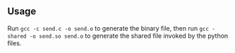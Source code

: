 ## Usage

Run `gcc -c send.c -o send.o` to generate the binary file, then run `gcc -shared -o send.so send.o` to generate the shared file invoked by the python files.